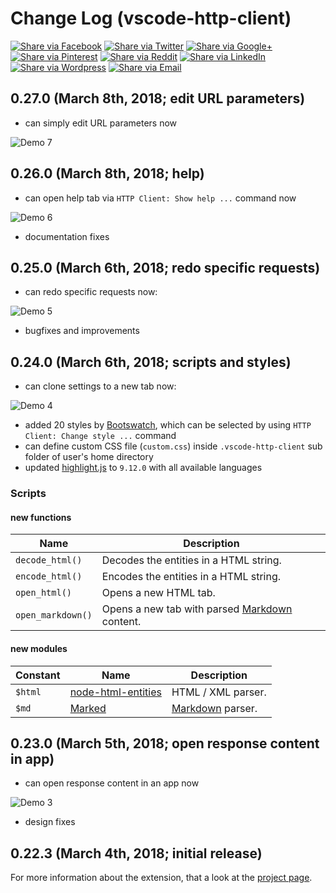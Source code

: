 # Change Log (vscode-http-client)

[![Share via Facebook](https://raw.githubusercontent.com/mkloubert/vscode-http-client/master/img/share/Facebook.png)](https://www.facebook.com/sharer/sharer.php?u=https%3A%2F%2Fmarketplace.visualstudio.com%2Fitems%3FitemName%3Dmkloubert.vscode-http-client&quote=Git%20Notify) [![Share via Twitter](https://raw.githubusercontent.com/mkloubert/vscode-http-client/master/img/share/Twitter.png)](https://twitter.com/intent/tweet?source=https%3A%2F%2Fmarketplace.visualstudio.com%2Fitems%3FitemName%3Dmkloubert.vscode-http-client&text=Git%20Notify:%20https%3A%2F%2Fmarketplace.visualstudio.com%2Fitems%3FitemName%3Dmkloubert.vscode-http-client&via=mjkloubert) [![Share via Google+](https://raw.githubusercontent.com/mkloubert/vscode-http-client/master/img/share/Google+.png)](https://plus.google.com/share?url=https%3A%2F%2Fmarketplace.visualstudio.com%2Fitems%3FitemName%3Dmkloubert.vscode-http-client) [![Share via Pinterest](https://raw.githubusercontent.com/mkloubert/vscode-http-client/master/img/share/Pinterest.png)](http://pinterest.com/pin/create/button/?url=https%3A%2F%2Fmarketplace.visualstudio.com%2Fitems%3FitemName%3Dmkloubert.vscode-http-client&description=Visual%20Studio%20Code%20extension%2C%20which%20receives%20and%20shows%20git%20events%20from%20webhooks.) [![Share via Reddit](https://raw.githubusercontent.com/mkloubert/vscode-http-client/master/img/share/Reddit.png)](http://www.reddit.com/submit?url=https%3A%2F%2Fmarketplace.visualstudio.com%2Fitems%3FitemName%3Dmkloubert.vscode-http-client&title=Git%20Notify) [![Share via LinkedIn](https://raw.githubusercontent.com/mkloubert/vscode-http-client/master/img/share/LinkedIn.png)](http://www.linkedin.com/shareArticle?mini=true&url=https%3A%2F%2Fmarketplace.visualstudio.com%2Fitems%3FitemName%3Dmkloubert.vscode-http-client&title=Git%20Notify&summary=Visual%20Studio%20Code%20extension%2C%20which%20receives%20and%20shows%20git%20events%20from%20webhooks.&source=https%3A%2F%2Fmarketplace.visualstudio.com%2Fitems%3FitemName%3Dmkloubert.vscode-http-client) [![Share via Wordpress](https://raw.githubusercontent.com/mkloubert/vscode-http-client/master/img/share/Wordpress.png)](http://wordpress.com/press-this.php?u=https%3A%2F%2Fmarketplace.visualstudio.com%2Fitems%3FitemName%3Dmkloubert.vscode-http-client&quote=Git%20Notify&s=Visual%20Studio%20Code%20extension%2C%20which%20receives%20and%20shows%20git%20events%20from%20webhooks.) [![Share via Email](https://raw.githubusercontent.com/mkloubert/vscode-http-client/master/img/share/Email.png)](mailto:?subject=Git%20Notify&body=Visual%20Studio%20Code%20extension%2C%20which%20receives%20and%20shows%20git%20events%20from%20webhooks.:%20https%3A%2F%2Fmarketplace.visualstudio.com%2Fitems%3FitemName%3Dmkloubert.vscode-http-client)

## 0.27.0 (March 8th, 2018; edit URL parameters)

* can simply edit URL parameters now

![Demo 7](https://raw.githubusercontent.com/mkloubert/vscode-http-client/master/img/demo7.gif)

## 0.26.0 (March 8th, 2018; help)

* can open help tab via `HTTP Client: Show help ...` command now

![Demo 6](https://raw.githubusercontent.com/mkloubert/vscode-http-client/master/img/demo6.gif)

* documentation fixes

## 0.25.0 (March 6th, 2018; redo specific requests)

* can redo specific requests now:

![Demo 5](https://raw.githubusercontent.com/mkloubert/vscode-http-client/master/img/demo5.png)

* bugfixes and improvements

## 0.24.0 (March 6th, 2018; scripts and styles)

* can clone settings to a new tab now:

![Demo 4](https://raw.githubusercontent.com/mkloubert/vscode-http-client/master/img/demo4.png)

* added 20 styles by [Bootswatch](https://bootswatch.com/), which can be selected by using `HTTP Client: Change style ...` command
* can define custom CSS file (`custom.css`) inside `.vscode-http-client` sub folder of user's home directory
* updated [highlight.js](https://highlightjs.org/) to `9.12.0` with all available languages

### Scripts

#### new functions

| Name | Description |
| ---- | --------- |
| `decode_html()` | Decodes the entities in a HTML string. |
| `encode_html()` | Encodes the entities in a HTML string. |
| `open_html()` | Opens a new HTML tab. |
| `open_markdown()` | Opens a new tab with parsed [Markdown](https://en.wikipedia.org/wiki/Markdown) content. |

#### new modules

| Constant | Name | Description |
| ---- | --------- | --------- |
| `$html` | [node-html-entities](https://github.com/mdevils/node-html-entities) | HTML / XML parser. |
| `$md` | [Marked](https://github.com/markedjs/marked) | [Markdown](https://en.wikipedia.org/wiki/Markdown) parser. |

## 0.23.0 (March 5th, 2018; open response content in app)

* can open response content in an app now

![Demo 3](https://raw.githubusercontent.com/mkloubert/vscode-http-client/master/img/demo3.gif)

* design fixes

## 0.22.3 (March 4th, 2018; initial release)

For more information about the extension, that a look at the [project page](https://github.com/mkloubert/vscode-http-client).
